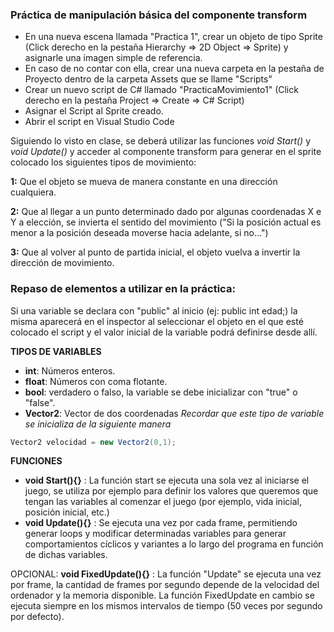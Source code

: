 ### Práctica de manipulación básica del componente transform

- En una nueva escena llamada "Practica 1", crear un objeto de tipo Sprite (Click derecho en la pestaña Hierarchy => 2D Object => Sprite) y asignarle una imagen simple de referencia.
- En caso de no contar con ella, crear una nueva carpeta en la pestaña de Proyecto dentro de la carpeta Assets que se llame "Scripts"
- Crear un nuevo script de C# llamado "PracticaMovimiento1" (Click derecho en la pestaña Project => Create => C# Script)
- Asignar el Script al Sprite creado.
- Abrir el script en Visual Studio Code


Siguiendo lo visto en clase, se deberá utilizar las funciones *void Start()* y *void Update()* y acceder al componente transform para generar en el sprite colocado los siguientes tipos de movimiento:

  **1:** Que el objeto se mueva de manera constante en una dirección cualquiera.
  
  **2:** Que al llegar a un punto determinado dado por algunas coordenadas X e Y a elección, se invierta el sentido del movimiento ("Si la posición actual es menor a la posición deseada moverse hacia adelante, si no...")
  
  **3:** Que al volver al punto de partida inicial, el objeto vuelva a invertir la dirección de movimiento.
  

### Repaso de elementos a utilizar en la práctica:

Si una variable se declara con "public" al inicio (ej: public int edad;) la misma aparecerá en el inspector al seleccionar el objeto en el que esté colocado el script y el valor inicial de la variable podrá definirse desde allí.

**TIPOS DE VARIABLES**
- **int**: Números enteros.
- **float**: Números con coma flotante.
- **bool**: verdadero o falso, la variable se debe inicializar con "true" o "false".
- **Vector2**: Vector de dos coordenadas 
*Recordar que este tipo de variable se inicializa de la siguiente manera*
```C#
Vector2 velocidad = new Vector2(0,1);
```

**FUNCIONES**
- **void Start(){}** : La función start se ejecuta una sola vez al iniciarse el juego, se utiliza por ejemplo para definir los valores que queremos que tengan las variables al comenzar el juego (por ejemplo, vida inicial, posición inicial, etc.)
- **void Update(){}** : Se ejecuta una vez por cada frame, permitiendo generar loops y modificar determinadas variables para generar comportamientos cíclicos y variantes a lo largo del programa en función de dichas variables.

OPCIONAL: **void FixedUpdate(){}** : La función "Update" se ejecuta una vez por frame, la cantidad de frames por segundo depende de la velocidad del ordenador y la memoria disponible. La función FixedUpdate en cambio se ejecuta siempre en los mismos intervalos de tiempo (50 veces por segundo por defecto).


